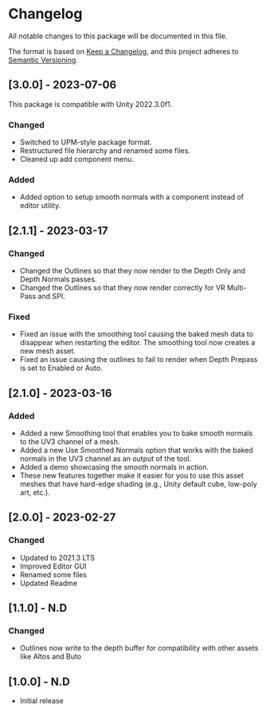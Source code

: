 # Changelog

All notable changes to this package will be documented in this file.

The format is based on [Keep a Changelog](http://keepachangelog.com/en/1.0.0/),
and this project adheres to [Semantic Versioning](http://semver.org/spec/v2.0.0.html).

## [3.0.0] - 2023-07-06

This package is compatible with Unity 2022.3.0f1.

### Changed

- Switched to UPM-style package format.
- Restructured file hierarchy and renamed some files.
- Cleaned up add component menu.

### Added

- Added option to setup smooth normals with a component instead of editor utility.

## [2.1.1] - 2023-03-17

### Changed

- Changed the Outlines so that they now render to the Depth Only and Depth Normals passes.
- Changed the Outlines so that they now render correctly for VR Multi-Pass and SPI.

### Fixed

- Fixed an issue with the smoothing tool causing the baked mesh data to disappear when restarting the editor. The smoothing tool now creates a new mesh asset.
- Fixed an issue causing the outlines to fail to render when Depth Prepass is set to Enabled or Auto.

## [2.1.0] - 2023-03-16

### Added

- Added a new Smoothing tool that enables you to bake smooth normals to the UV3 channel of a mesh.
- Added a new Use Smoothed Normals option that works with the baked normals in the UV3 channel as an output of the tool.
- Added a demo showcasing the smooth normals in action.
- These new features together make it easier for you to use this asset meshes that have hard-edge shading (e.g., Unity default cube, low-poly art, etc.).

## [2.0.0] - 2023-02-27

### Changed

- Updated to 2021.3 LTS
- Improved Editor GUI
- Renamed some files
- Updated Readme

## [1.1.0] - N.D

### Changed

- Outlines now write to the depth buffer for compatibility with other assets like Altos and Buto

## [1.0.0] - N.D

- Initial release
